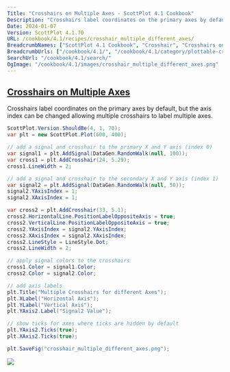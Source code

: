 ```yaml
---
Title: "Crosshairs on Multiple Axes - ScottPlot 4.1 Cookbook"
Description: "Crosshairs label coordinates on the primary axes by default, but the axis index can be changed allowing multiple crosshairs to label multiple axes."
Date: 2024-01-07
Version: ScottPlot 4.1.70
URL: /cookbook/4.1/recipes/crosshair_multiple_different_axes/
BreadcrumbNames: ["ScottPlot 4.1 Cookbook", "Crosshair", "Crosshairs on Multiple Axes"]
BreadcrumbUrls: ["/cookbook/4.1/", "/cookbook/4.1/category/plottable-crosshair", "/cookbook/4.1/recipes/crosshair_multiple_different_axes/"]
SearchUrl: "/cookbook/4.1/search/"
OgImage: "/cookbook/4.1/images/crosshair_multiple_different_axes.png"
---
```


<h2><a id='crosshairs-on-multiple-axes' href='/cookbook/4.1/recipes/crosshair_multiple_different_axes/'>Crosshairs on Multiple Axes</a></h2>

Crosshairs label coordinates on the primary axes by default, but the axis index can be changed allowing multiple crosshairs to label multiple axes.

```cs
ScottPlot.Version.ShouldBe(4, 1, 70);
var plt = new ScottPlot.Plot(600, 400);

// add a signal and crosshair to the primary X and Y axis (index 0)
var signal1 = plt.AddSignal(DataGen.RandomWalk(null, 100));
var cross1 = plt.AddCrosshair(24, 5.29);
cross1.LineWidth = 2;

// add a signal and crosshair to the secondary X and Y axis (index 1)
var signal2 = plt.AddSignal(DataGen.RandomWalk(null, 50));
signal2.YAxisIndex = 1;
signal2.XAxisIndex = 1;

var cross2 = plt.AddCrosshair(33, 5.1);
cross2.HorizontalLine.PositionLabelOppositeAxis = true;
cross2.VerticalLine.PositionLabelOppositeAxis = true;
cross2.YAxisIndex = signal2.YAxisIndex;
cross2.XAxisIndex = signal2.XAxisIndex;
cross2.LineStyle = LineStyle.Dot;
cross2.LineWidth = 2;

// apply signal colors to the crosshairs
cross1.Color = signal1.Color;
cross2.Color = signal2.Color;

// add axis labels
plt.Title("Multiple Crosshairs for different Axes");
plt.XLabel("Horizontal Axis");
plt.YLabel("Vertical Axis");
plt.YAxis2.Label("Signal2 Value");

// show ticks for axes where ticks are hidden by default
plt.YAxis2.Ticks(true);
plt.XAxis2.Ticks(true);

plt.SaveFig("crosshair_multiple_different_axes.png");
```

<img src='../../images/crosshair_multiple_different_axes.png' class='d-block mx-auto my-5' />


